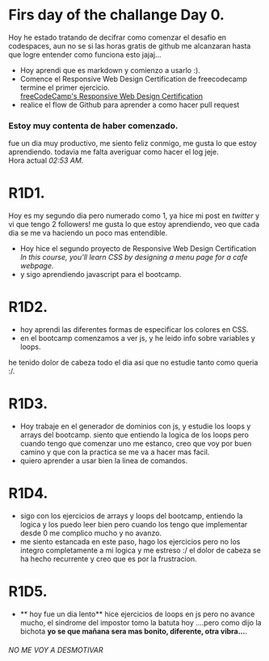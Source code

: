 # Firs day of the challange Day 0. 

Hoy he estado tratando de decifrar como comenzar el desafio en codespaces, aun no se si las horas gratis de github me alcanzaran hasta que logre entender como funciona esto jajaj...  

+ Hoy aprendi que es markdown y comienzo a usarlo :). 
+ Comence el Responsive Web Design Certification de freecodecamp termine el primer ejercicio.  
[freeCodeCamp's Responsive Web Design Certification](https://www.freecodecamp.org/learn/2022/responsive-web-design/)  
+ realice el flow de Github para aprender a como hacer pull request 

### Estoy muy contenta de haber comenzado. 

fue un dia muy productivo, me siento feliz conmigo, me gusta lo que estoy aprendiendo. 
todavia me falta averiguar como hacer el log jeje.  
Hora actual *02:53 AM*. 


# R1D1. 
Hoy es my segundo dia pero numerado como 1, ya hice mi post en *twitter* y vi que tengo 2 followers! me gusta lo que estoy aprendiendo, veo que cada dia se me va haciendo un poco mas entendible.  

+ Hoy hice el segundo proyecto de Responsive Web Design Certification *In this course, you'll learn CSS by designing a menu page for a cafe webpage.*
+ y sigo aprendiendo javascript para el bootcamp. 


# R1D2. 

+ hoy aprendi las diferentes formas de especificar los colores en CSS. 
+ en el bootcamp comenzamos a ver js, y he leido info sobre variables y loops.  

he tenido dolor de cabeza todo el dia asi que no estudie tanto como queria :/. 


# R1D3. 

+ Hoy trabaje en el generador de dominios con js, y estudie los loops y arrays del bootcamp. 
siento que entiendo la logica de los loops pero cuando tengo que comenzar uno me estanco, creo que voy por buen camino y que con la practica se me va a hacer mas facil. 
+ quiero aprender a usar bien la linea de comandos. 


# R1D4. 

+ sigo con los ejercicios de arrays y loops del bootcamp, entiendo la logica y los puedo leer bien pero cuando los tengo que implementar desde 0 me complico mucho y no avanzo.   
+ me siento estancada en este paso, hago los ejercicios pero no los integro completamente a mi logica y me estreso :/ el dolor de cabeza se ha hecho recurrente y creo que es por la frustracion.  


# R1D5. 

+ ** hoy fue un dia lento** hice ejercicios de loops en js pero no avance mucho, el sindrome del impostor tomo la batuta hoy ....pero como dijo la bichota **yo se que mañana sera mas bonito, diferente, otra vibra...**. 

###### NO ME VOY A DESMOTIVAR ######

